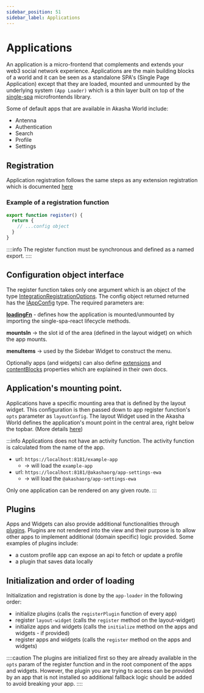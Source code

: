 ```yaml
---
sidebar_position: 51
sidebar_label: Applications
---
```


# Applications

An application is a micro-frontend that complements and extends your web3 social network experience. Applications are the main building blocks of a world and it can be seen as a standalone SPA's (Single Page Application) except that they
are loaded, mounted and unmounted by the underlying system `(App Loader)` which is a thin layer built on top of the [single-spa](https://single-spa.js.org/) microfrontends library.

Some of default apps that are available in Akasha World include:

- Antenna
- Authentication
- Search
- Profile
- Settings

## Registration
Application registration follows the same steps as any extension registration which is documented [here](./index.md#the-registration-part)

### Example of a registration function
```ts title="src/index.ts"
export function register() {
  return {
    // ...config object
  }
}
```

::::info
The register function must be synchronous and defined as a named export.
::::

## Configuration object interface

The register function takes only one argument which is an object of the type [IntegrationRegistrationOptions](https://github.com/AKASHAorg/akasha-core/blob/next/libs/typings/src/ui/app-loader.ts).
The config object returned returned has the [IAppConfig](https://github.com/AKASHAorg/akasha-core/blob/next/libs/typings/src/ui/extensions.ts#L45-L117) type. The required parameters are:

**[loadingFn](./app-loader.md)** - defines how the application is mounted/unmounted by importing the single-spa-react lifecycle methods.

**mountsIn** -> the slot id of the area (defined in the layout widget) on which the app mounts.

**menuItems** -> used by the Sidebar Widget to construct the menu.

Optionally apps (and widgets) can also define
[extensions](./extension-points.md) and
[contentBlocks](./editor/content_blocks.md) properties which are explained in their own docs.

## Application's mounting point.

Applications have a specific mounting area that is defined by the layout widget. This configuration is then passed down to app register function's `opts` parameter as `layoutConfig`. The layout Widget used in the Akasha World defines the application's mount point in the central area, right below the topbar. (More details [here](../layout-widget.md))

:::info
Applications does not have an activity function. The activity function is calculated from the name of the app.
- url: `https://localhost:8181/example-app`
  - -> will load the `example-app`
- url: `https://localhost:8181/@akashaorg/app-settings-ewa`
  - -> will load the `@akashaorg/app-settings-ewa`

Only one application can be rendered on any given route.
:::

## Plugins

Apps and Widgets can also provide additional functionalities
through [plugins](plugins.md). Plugins are not rendered
into the view and their purpose is to allow other apps to implement additional (domain specific) logic provided. Some examples of plugins include:

- a custom profile app can expose an api to fetch or update a profile
- a plugin that saves data locally

## Initialization and order of loading

Initialization and registration is done by the `app-loader` in the following order:

- initialize plugins (calls the `registerPlugin` function of every app)
- register `layout-widget` (calls the `register` method on the layout-widget)
- initialize apps and widgets (calls the `initialize` method on the apps and widgets - if provided)
- register apps and widgets (calls the `register` method on the apps and widgets)

::::caution
The plugins are initialized first so they are already available in the `opts` param of the register function and in the root component of the apps and widgets. However, the plugin you are trying to access can be provided by an app that is not installed so additional fallback logic should be added to avoid breaking your app.
::::
